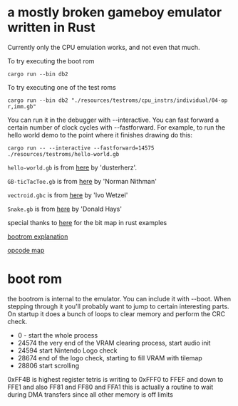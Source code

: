 
# a mostly broken gameboy emulator written in Rust

Currently only the CPU emulation works, and not even that much.

To try executing the boot rom

```shell
cargo run --bin db2
```

To try executing one of the test roms

```shell
cargo run --bin db2 "./resources/testroms/cpu_instrs/individual/04-op r,imm.gb"
```

You can run it in the debugger with --interactive. You can
fast forward a certain number of clock cycles with --fastforward. For example, to run the hello world demo to the point where it finishes drawing do this:
```shell
cargo run -- --interactive --fastforward=14575  ./resources/testroms/hello-world.gb
```



`hello-world.gb` is from [here](https://github.com/dusterherz/gb-hello-world) by 'dusterherz'.

`GB-ticTacToe.gb` is from [here](https://gbhh.avivace.com/game/GB-Tic-Tac-Toe) by 'Norman Nithman'

`vectroid.gbc` is from [here](https://gitlab.com/BonsaiDen/vectroid.gb) by 'Ivo Wetzel'


`Snake.gb` is from [here](https://donaldhays.com/projects/snake/) by 'Donald Hays'

special thanks to [here](https://github.com/mvdnes/rboy/blob/master/src/cpu.rs) for the bit map in rust examples

[bootrom explanation](https://realboyemulator.wordpress.com/2013/01/03/a-look-at-the-game-boy-bootstrap-let-the-fun-begin/)

[opcode map](https://izik1.github.io/gbops/)

# boot rom
the bootrom is internal to the emulator. You can include it with --boot. When stepping through it you'll probably
want to jump to certain interesting parts.  On startup it does a bunch of loops to clear memory and
perform the CRC check.

* 0  - start the whole process
* 24574  the very end of the VRAM clearing process, start audio init
* 24594  start Nintendo Logo check
* 28674  end of the logo check, starting to fill VRAM with tilemap
* 28806 start scrolling  



0xFF4B is highest register
tetris is writing to 0xFFF0 to FFEF and down to FFE1 and also FF81 and FF80 and FFA1
this is actually a routine to wait during DMA transfers since all other memory is off limits

